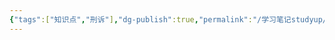 ```yaml
---
{"tags":["知识点","刑诉"],"dg-publish":true,"permalink":"/学习笔记studyup/刑事诉讼法/工程重大安全事故罪/","dgPassFrontmatter":true,"created":"2024-11-02T11:36:21.518+08:00","updated":"2024-11-02T11:36:21.958+08:00"}
---
```


